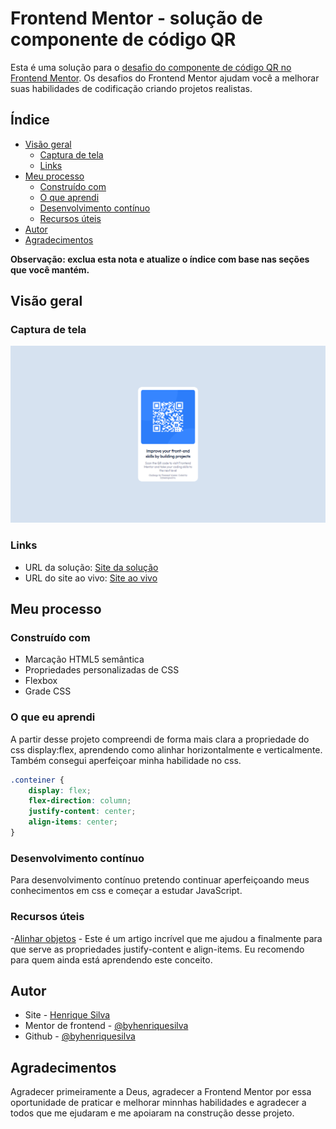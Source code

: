 # Frontend Mentor - solução de componente de código QR

Esta é uma solução para o [desafio do componente de código QR no Frontend Mentor](https://www.frontendmentor.io/challenges/qr-code-component-iux_sIO_H). Os desafios do Frontend Mentor ajudam você a melhorar suas habilidades de codificação criando projetos realistas.

## Índice

- [Visão geral](#visão-geral)
  - [Captura de tela](#captura-de-tela)
  - [Links](#links)
- [Meu processo](#meu-processo)
  - [Construído com](#construído-com)
  - [O que aprendi](#o-que-aprendi)
  - [Desenvolvimento contínuo](#desenvolvimento-contínuo)
  - [Recursos úteis](#useful-resources)
- [Autor](#autor)
- [Agradecimentos](#agradecimentos)

**Observação: exclua esta nota e atualize o índice com base nas seções que você mantém.**

## Visão geral

### Captura de tela

![Imagem do site](./images/screenshot.png)

### Links

- URL da solução: [Site da solução](https://www.frontendmentor.io/solutions/pgina-responsiva-com-o-qr-code-do-site-frontend-mentor-CpUBgcbaT3)
- URL do site ao vivo: [Site ao vivo](https://byhenriquesilva.github.io/Qr-code/)

## Meu processo

### Construído com

- Marcação HTML5 semântica
- Propriedades personalizadas de CSS
- Flexbox
- Grade CSS

### O que eu aprendi

A partir desse projeto compreendi de forma mais clara a propriedade do css display:flex, aprendendo como alinhar horizontalmente e verticalmente. Também consegui aperfeiçoar minha habilidade no css. 

``` css
.conteiner {
    display: flex;
    flex-direction: column;
    justify-content: center;
    align-items: center;
}
```

### Desenvolvimento contínuo

Para desenvolvimento contínuo pretendo continuar aperfeiçoando meus conhecimentos em css e começar a estudar JavaScript.

### Recursos úteis

-[Alinhar objetos](https://developer.mozilla.org/pt-BR/docs/Web/CSS/CSS_Flexible_Box_Layout/Aligning_Items_in_a_Flex_Container) - Este é um artigo incrível que me ajudou a finalmente para que serve as propriedades justify-content e align-items. Eu recomendo para quem ainda está aprendendo este conceito.

## Autor

- Site - [Henrique Silva](https://profilehs.netlify.app/)
- Mentor de frontend - [@byhenriquesilva](https://www.frontendmentor.io/profile/byhenriquesilva)
- Github - [@byhenriquesilva](https://github.com/byhenriquesilva)

## Agradecimentos

Agradecer primeiramente a Deus, agradecer a Frontend Mentor por essa oportunidade de praticar e melhorar minnhas habilidades e agradecer a todos que me ejudaram e me apoiaram na  construção desse projeto.
